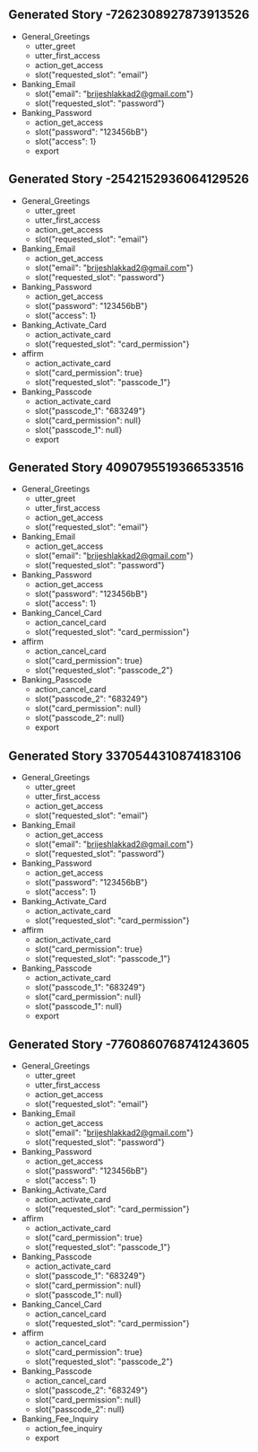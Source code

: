 ## Generated Story -7262308927873913526
* General_Greetings
    - utter_greet
    - utter_first_access
    - action_get_access
    - slot{"requested_slot": "email"}
* Banking_Email
    - slot{"email": "brijeshlakkad2@gmail.com"}
    - slot{"requested_slot": "password"}
* Banking_Password
    - action_get_access
    - slot{"password": "123456bB"}
    - slot{"access": 1}
    - export
## Generated Story -2542152936064129526
* General_Greetings
    - utter_greet
    - utter_first_access
    - action_get_access
    - slot{"requested_slot": "email"}
* Banking_Email
    - action_get_access
    - slot{"email": "brijeshlakkad2@gmail.com"}
    - slot{"requested_slot": "password"}
* Banking_Password
    - action_get_access
    - slot{"password": "123456bB"}
    - slot{"access": 1}
* Banking_Activate_Card
    - action_activate_card
    - slot{"requested_slot": "card_permission"}
* affirm
    - action_activate_card
    - slot{"card_permission": true}
    - slot{"requested_slot": "passcode_1"}
* Banking_Passcode
    - action_activate_card
    - slot{"passcode_1": "683249"}
    - slot{"card_permission": null}
    - slot{"passcode_1": null}
    - export
## Generated Story 4090795519366533516
* General_Greetings
    - utter_greet
    - utter_first_access
    - action_get_access
    - slot{"requested_slot": "email"}
* Banking_Email
    - action_get_access
    - slot{"email": "brijeshlakkad2@gmail.com"}
    - slot{"requested_slot": "password"}
* Banking_Password
    - action_get_access
    - slot{"password": "123456bB"}
    - slot{"access": 1}
* Banking_Cancel_Card
    - action_cancel_card
    - slot{"requested_slot": "card_permission"}
* affirm
    - action_cancel_card
    - slot{"card_permission": true}
    - slot{"requested_slot": "passcode_2"}
* Banking_Passcode
    - action_cancel_card
    - slot{"passcode_2": "683249"}
    - slot{"card_permission": null}
    - slot{"passcode_2": null}
    - export
## Generated Story 3370544310874183106
* General_Greetings
    - utter_greet
    - utter_first_access
    - action_get_access
    - slot{"requested_slot": "email"}
* Banking_Email
    - action_get_access
    - slot{"email": "brijeshlakkad2@gmail.com"}
    - slot{"requested_slot": "password"}
* Banking_Password
    - action_get_access
    - slot{"password": "123456bB"}
    - slot{"access": 1}
* Banking_Activate_Card
    - action_activate_card
    - slot{"requested_slot": "card_permission"}
* affirm
    - action_activate_card
    - slot{"card_permission": true}
    - slot{"requested_slot": "passcode_1"}
* Banking_Passcode
    - action_activate_card
    - slot{"passcode_1": "683249"}
    - slot{"card_permission": null}
    - slot{"passcode_1": null}
    - export
## Generated Story -7760860768741243605
* General_Greetings
    - utter_greet
    - utter_first_access
    - action_get_access
    - slot{"requested_slot": "email"}
* Banking_Email
    - action_get_access
    - slot{"email": "brijeshlakkad2@gmail.com"}
    - slot{"requested_slot": "password"}
* Banking_Password
    - action_get_access
    - slot{"password": "123456bB"}
    - slot{"access": 1}
* Banking_Activate_Card
    - action_activate_card
    - slot{"requested_slot": "card_permission"}
* affirm
    - action_activate_card
    - slot{"card_permission": true}
    - slot{"requested_slot": "passcode_1"}
* Banking_Passcode
    - action_activate_card
    - slot{"passcode_1": "683249"}
    - slot{"card_permission": null}
    - slot{"passcode_1": null}
* Banking_Cancel_Card
    - action_cancel_card
    - slot{"requested_slot": "card_permission"}
* affirm
    - action_cancel_card
    - slot{"card_permission": true}
    - slot{"requested_slot": "passcode_2"}
* Banking_Passcode
    - action_cancel_card
    - slot{"passcode_2": "683249"}
    - slot{"card_permission": null}
    - slot{"passcode_2": null}
* Banking_Fee_Inquiry
    - action_fee_inquiry
    - export
